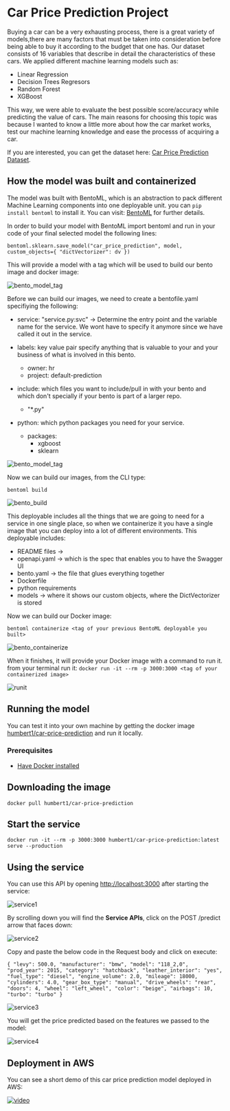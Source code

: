 # Car Price Prediction Project

Buying a car can be a very exhausting process, there is a great variety of models,there are many factors that must be taken into consideration before being able to buy it according to the budget that one has. Our dataset consists of 16 variables that describe in detail the characteristics of these cars. We applied different machine learning models such as:

- Linear Regression
- Decision Trees Regresors
- Random Forest
- XGBoost

This way, we were able to evaluate the best possible score/accuracy while predicting the value of cars. The main reasons for choosing this topic was because I wanted to know a little more about how the car market works, test our machine learning knowledge and ease the processs of acquiring a car.

If you are interested, you can get the dataset here: [Car Price Prediction Dataset](https://www.kaggle.com/datasets/deepcontractor/car-price-prediction-challenge).

## How the model was built and containerized

The model was built with BentoML, which is an abstraction to pack different Machine Learning components into one deployable unit. you can `pip install bentoml` to install it. You can visit: [BentoML](https://docs.bentoml.org/en/latest/index.html) for further details.

In order to build your model with BentoML import bentoml and run in your code of your final selected model the following lines:

`bentoml.sklearn.save_model("car_price_prediction", model, custom_objects={ "dictVectorizer": dv })`

This will provide a model with a tag which will be used to build our bento image and docker image:

![bento_model_tag](resources/model_tag.png)

Before we can build our images, we need to create a bentofile.yaml specifiying the following:

- service: "service.py:svc" -> Determine the entry point and the variable name for the service. We wont have to specify it anymore since we have called it out in the service.

- labels: key value pair specify anything that is valuable to your and your business of what is involved in this bento.

  - owner: hr
  - project: default-prediction

- include: which files you want to include/pull in with your bento and which don't specially if your bento is part of a larger repo.

  - "\*.py"

- python: which python packages you need for your service.
  - packages:
    - xgboost
    - sklearn

![bento_model_tag](resources/bentofile.png)

Now we can build our images, from the CLI type:

`bentoml build`

![bento_build](resources/build.png)

This deployable includes all the things that we are going to need for a service in one single place, so when we containerize it you have a single image that you can deploy into a lot of different environments. This deployable includes:

- README files ->
- openapi.yaml -> which is the spec that enables you to have the Swagger UI
- bento.yaml -> the file that glues everything together
- Dockerfile
- python requirements
- models -> where it shows our custom objects, where the DictVectorizer is stored

Now we can build our Docker image:

`bentoml containerize <tag of your previous BentoML deployable you built>`

![bento_containerize](resources/containerize.png)

When it finishes, it will provide your Docker image with a command to run it. from your terminal run it: `docker run -it --rm -p 3000:3000 <tag of your containerized image>`

![runit](resources/runit.png)

## Running the model

You can test it into your own machine by getting the docker image [humbert1/car-price-prediction](https://hub.docker.com/repository/docker/humbert1/car-price-prediction) and run it locally.

### Prerequisites

- [Have Docker installed](https://docs.docker.com/get-docker/)

## Downloading the image

`docker pull humbert1/car-price-prediction`

## Start the service

`docker run -it --rm -p 3000:3000 humbert1/car-price-prediction:latest serve --production`

## Using the service

You can use this API by opening [http://localhost:3000](http://localhost:3000) after starting the service:

![service1](resources/service1.png)

By scrolling down you will find the **Service APIs**, click on the POST /predict arrow that faces down:

![service2](resources/service2.png)

Copy and paste the below code in the Request body and click on execute:

`{ "levy": 500.0, "manufacturer": "bmw", "model": "118_2,0", "prod_year": 2015, "category": "hatchback", "leather_interior": "yes", "fuel_type": "diesel", "engine_volume": 2.0, "mileage": 18000, "cylinders": 4.0, "gear_box_type": "manual", "drive_wheels": "rear", "doors": 4, "wheel": "left_wheel", "color": "beige", "airbags": 10, "turbo": "turbo" }`

![service3](resources/service3.png)

You will get the price predicted based on the features we passed to the model:

![service4](resources/service4.png)

## Deployment in AWS

You can see a short demo of this car price prediction model deployed in AWS:

[![video](resources/video.png)](https://youtu.be/PYBRlv7psTQ)
